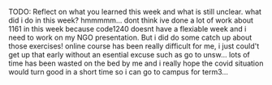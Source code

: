 TODO: Reflect on what you learned this week and what is still unclear.
what did i do in this week? hmmmmm... dont think ive done a lot of work about 1161 in this week because code1240 doesnt have a flexiable week and i need to work on my NGO presentation. But i did do some catch up about those exercises! online course has been really difficult for me, i just could't get up that early without an esential excuse such as go to unsw... lots of time has been wasted on the bed by me and i really hope the covid situation would turn good in a short time so i can go to campus for term3...
